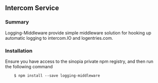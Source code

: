 ## Intercom Service

### Summary

Logging-Middleware provide simple middleware solution for hooking up automatic logging to intercom.IO and logentries.com.

### Installation

Ensure you have access to the sinopia private npm registry, and then run the following command

        $ npm install --save logging-middleware
        

